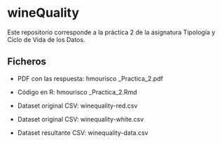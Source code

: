 # wineQuality
Este repositorio corresponde a la práctica 2 de la asignatura Tipología y Ciclo de Vida de los Datos.

## Ficheros
* PDF con las respuesta: hmourisco _Practica_2.pdf

* Código en R: hmourisco _Practica_2.Rmd

* Dataset original CSV: winequality-red.csv

* Dataset original CSV: winequality-white.csv

* Dataset resultante CSV: winequality-data.csv
